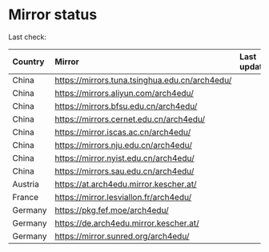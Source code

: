 <script src="./time.js"></script>
# Mirror status
Last check: <script type="text/javascript">localize(1739933532.4664419);</script>

|Country|Mirror|Last update|
|:------|:-----|:----------|
|China|https://mirrors.tuna.tsinghua.edu.cn/arch4edu/|<script type="text/javascript">localize(1739904078);</script>|
|China|https://mirrors.aliyun.com/arch4edu/|<script type="text/javascript">localize(1739904078);</script>|
|China|https://mirrors.bfsu.edu.cn/arch4edu/|<script type="text/javascript">localize(1739904078);</script>|
|China|https://mirrors.cernet.edu.cn/arch4edu/|<script type="text/javascript">localize(1739904078);</script>|
|China|https://mirror.iscas.ac.cn/arch4edu/|<script type="text/javascript">localize(1739904078);</script>|
|China|https://mirrors.nju.edu.cn/arch4edu/|<script type="text/javascript">localize(1739860881);</script>|
|China|https://mirror.nyist.edu.cn/arch4edu/|<script type="text/javascript">localize(1739860881);</script>|
|China|https://mirrors.sau.edu.cn/arch4edu/|<script type="text/javascript">localize(1731653531);</script>|
|Austria|https://at.arch4edu.mirror.kescher.at/|<script type="text/javascript">localize(1739904078);</script>|
|France|https://mirror.lesviallon.fr/arch4edu/|<script type="text/javascript">localize(1739904078);</script>|
|Germany|https://pkg.fef.moe/arch4edu/|<script type="text/javascript">localize(1739904078);</script>|
|Germany|https://de.arch4edu.mirror.kescher.at/|<script type="text/javascript">localize(1739904078);</script>|
|Germany|https://mirror.sunred.org/arch4edu/|<script type="text/javascript">localize(1739904078);</script>|

<script src="./tablefilter/tablefilter.js"></script>
<script src="./table.js"></script>